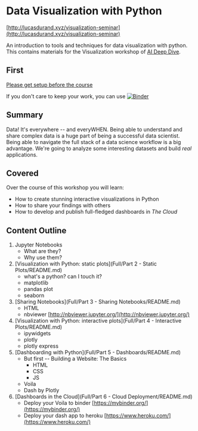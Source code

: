 # Data Visualization with Python

[http://lucasdurand.xyz/visualization-seminar](http://lucasdurand.xyz/visualization-seminar)

An introduction to tools and techniques for data visualization with 
python. This contains materials for the Visualization workshop of 
[AI Deep Dive](https://aideepdive.com/).

## First

[Please get setup before the course](README-setup.md)

If you don't care to keep your work, you can use [![Binder](https://mybinder.org/badge_logo.svg)](https://mybinder.org/v2/gh/lucasdurand/visualization-seminar/master)


## Summary

Data! It's everywhere -- and everyWHEN. Being able to understand and share complex data is a huge part of being a successful data scientist. Being able to navigate the full stack of a data science workflow is a big advantage. We're going to analyze some interesting datasets and build *real* applications.

## Covered

Over the course of this workshop you will learn:

* How to create stunning interactive visualizations in Python
* How to share your findings with others
* How to develop and publish full-fledged dashboards in *The Cloud*

## Content Outline

1. Jupyter Notebooks
	* What are they?
	* Why use them?
2. [Visualization with Python: static plots](Full/Part 2 - Static Plots/README.md)
	* what's a python? can I touch it?
	* matplotlib
	* pandas plot
	* seaborn
2. [Sharing Notebooks](Full/Part 3 - Sharing Notebooks/README.md)
	* HTML 
	* nbviewer [http://nbviewer.jupyter.org/](http://nbviewer.jupyter.org/)
4. [Visualization with Python: interactive plots](Full/Part 4 - Interactive Plots/README.md)
	* ipywidgets
	* plotly
	* plotly express
5. [Dashboarding with Python](Full/Part 5 - Dashboards/README.md)
	* But first -- Building a Website: The Basics
		* HTML
		* CSS
		* JS
	* Voila
	* Dash by Plotly
6. [Dashboards in the Cloud](Full/Part 6 - Cloud Deployment/README.md)
	* Deploy your Voila to binder [https://mybinder.org/](https://mybinder.org/)
	* Deploy your dash app to heroku [https://www.heroku.com/](https://www.heroku.com/)
